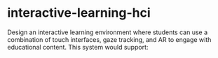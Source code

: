 # interactive-learning-hci
Design an interactive learning environment where students can use a combination of touch interfaces, gaze tracking, and AR to engage with educational content. This system would support:
